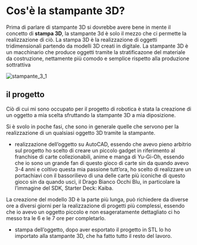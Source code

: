 # Cos'è la stampante 3D?

Prima di parlare di stampante 3D si dovrebbe avere bene in mente il concetto di **stampa 3D**, la stampante 3d è solo il mezzo che ci permette la realizzazione di ciò. La stampa 3D è la realizzazione di oggetti tridimensionali partendo da modelli 3D creati in digitale. La stampante 3D è un macchinario che produce oggetti tramite la stratificazone del materiale da costruzione, nettamente più comodo e semplice rispetto alla produzione sottrattiva

![stampante_3_1](https://user-images.githubusercontent.com/101673906/163729054-200a2892-25c4-4917-8a1b-4fbd02448af8.jpg)

## il progetto
Ciò di cui mi sono occupato per il progetto di robotica è stata la creazione di un oggetto a mia scelta sfruttando la stampante 3D a mia diposizione.

Si è svolo in poche fasi, che sono in generale quelle che servono per la realizzazione di un qualsiasi oggetto 3D tramite la stampante.

- realizzazione dell’oggetto su AutoCAD, essendo che avevo pieno arbitrio sul progetto ho scelto di creare un piccolo gadget in riferimento al franchise di carte collezionabili, anime e manga di Yu-Gi-Oh, essendo che io sono un grande fan di questo gioco di carte sin da quando avevo 3-4 anni e coltivo questa mia passione tutt’ora, ho scelto di realizzare un portachiavi con il bassorilievo di una delle carte più iconiche di questo gioco sin da quando uscì, il Drago Bianco Occhi Blu, in particolare la l’immagine del SDK, Starter Deck: Kaiba.

La creazione del modello 3D è la parte più lunga, può richiedere da diverse ore a diversi giorni per la realizzazione di progetti più complessi, essendo che io avevo un oggetto piccolo e non esageratamente dettagliato ci ho messo tra le 6 e le 7 ore per completarlo.

- stampa dell’oggetto, dopo aver esportato il progetto in STL lo ho importato alla stampante 3D, che ha fatto tutto il resto del lavoro.
